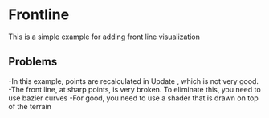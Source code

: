 # Frontline
This is a simple example for adding front line visualization
## Problems
-In this example, points are recalculated in Update , which is not very good.
-The front line, at sharp points, is very broken. To eliminate this, you need to use bazier curves
-For good, you need to use a shader that is drawn on top of the terrain
